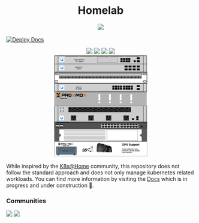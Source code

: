 <div align="center">
  <h1>Homelab</h1>
  <img src="https://github.com/teaglebuilt/homelab/actions/workflows/deploy-release.yaml/badge.svg">
</div>

[![Deploy Docs](https://github.com/teaglebuilt/homelab/actions/workflows/deploy-release.yaml/badge.svg)](https://github.com/teaglebuilt/homelab/actions/workflows/deploy-release.yaml)

<div align="center">
  <img src="https://img.shields.io/badge/Proxmox-E57000?style=for-the-badge&logo=proxmox&logoColor=white" />
  <img src="https://img.shields.io/badge/NVIDIA-GTX4070-76B900?style=for-the-badge&logo=nvidia&logoColor=white" />
  <img src="https://img.shields.io/badge/Intel%20Core_i9_10th-0071C5?style=for-the-badge&logo=intel&logoColor=white" />
  <img src="https://img.shields.io/badge/Argo%20CD-1e0b3e?style=for-the-badge&logo=argo&logoColor=#d16044" />
</div>
<div align="center">
  <img src="https://github.com/teaglebuilt/homelab/blob/main/docs/static/img/homelabrack.png" style="width:250px;"/>
</div>

While inspired by the [K8s@Home](https://k8s-at-home.com/) community, this repository does not follow the standard approach and does not only manage kubernetes related workloads. 
You can find more information by visiting the [Docs](https://teaglebuilt.github.io/homelab/) which is in progress and under construction 🚧.

### Communities

<img src="https://discordapp.com/api/guilds/673534664354430999/widget.png?style=banner2">
<img src="https://discordapp.com/api/guilds/969093165669830727/widget.png?style=banner2">
